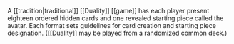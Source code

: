 A [[tradition|traditional]] [[Duality]] [[game]] has each player present eighteen ordered hidden cards and one revealed starting piece called the avatar. Each format sets guidelines for card creation and starting piece designation. ([[Duality]] may be played from a randomized common deck.)